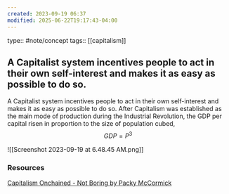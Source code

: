```yaml
---
created: 2023-09-19 06:37
modified: 2025-06-22T19:17:43-04:00
---
```

type:: #note/concept 
tags:: [[capitalism]]

## A Capitalist system incentives people to act in their own self-interest and makes it as easy as possible to do so.

A Capitalist system incentives people to act in their own self-interest and makes it as easy as possible to do so.
After Capitalism was established as the main mode of production during the Industrial Revolution, the GDP per capital risen in proportion to the size of population cubed,
$$GDP = P^3$$

![[Screenshot 2023-09-19 at 6.48.45 AM.png]]

### Resources
[Capitalism Onchained - Not Boring by Packy McCormick](https://www.notboring.co/p/capitalism-onchained?publication_id=10025&post_id=136958177&isFreemail=true&r=f9r78)

